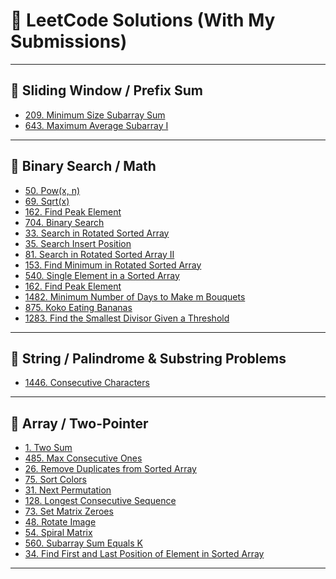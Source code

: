 
# 🧠 LeetCode Solutions (With My Submissions)

---

## 📌 Sliding Window / Prefix Sum

- [209. Minimum Size Subarray Sum](https://leetcode.com/submissions/detail/1770069930/)
- [643. Maximum Average Subarray I](https://leetcode.com/submissions/detail/1758058003/)

---

## 📌 Binary Search / Math

- [50. Pow(x, n)]()
- [69. Sqrt(x)]()
- [162. Find Peak Element]()
- [704. Binary Search](https://leetcode.com/submissions/detail/1774883589/)
- [33. Search in Rotated Sorted Array](https://leetcode.com/submissions/detail/1783101648/)
- [35. Search Insert Position](https://leetcode.com/submissions/detail/1781500784/)
- [81. Search in Rotated Sorted Array II](https://leetcode.com/submissions/detail/1784080888/)
- [153. Find Minimum in Rotated Sorted Array](https://leetcode.com/submissions/detail/1784913339/)
- [540. Single Element in a Sorted Array](https://leetcode.com/submissions/detail/1786498484/)
- [162. Find Peak Element](https://leetcode.com/submissions/detail/1787518378/)
- [1482. Minimum Number of Days to Make m Bouquets](https://leetcode.com/submissions/detail/1789402906/)
- [875. Koko Eating Bananas](https://leetcode.com/submissions/detail/1788515329/)
- [1283. Find the Smallest Divisor Given a Threshold](https://leetcode.com/submissions/detail/1790448647/)

---

## 📌 String / Palindrome & Substring Problems

- [1446. Consecutive Characters](https://leetcode.com/submissions/detail/1766840617/)
  
---

## 📌 Array / Two-Pointer

- [1. Two Sum ](https://leetcode.com/submissions/detail/1767123302/)
- [485. Max Consecutive Ones](https://leetcode.com/submissions/detail/1766810308/)
- [26. Remove Duplicates from Sorted Array]()
- [75. Sort Colors](https://leetcode.com/submissions/detail/1773743920/)
- [31. Next Permutation](https://leetcode.com/submissions/detail/1774218160/)
- [128. Longest Consecutive Sequence](https://leetcode.com/submissions/detail/1776008916/)
- [73. Set Matrix Zeroes](https://leetcode.com/submissions/detail/1776857876/)
- [48. Rotate Image](https://leetcode.com/submissions/detail/1776930003/)
- [54. Spiral Matrix](https://leetcode.com/submissions/detail/1779401998/)
- [560. Subarray Sum Equals K](https://leetcode.com/submissions/detail/1780496372/)
- [34. Find First and Last Position of Element in Sorted Array](https://leetcode.com/submissions/detail/1782610664/)


---



